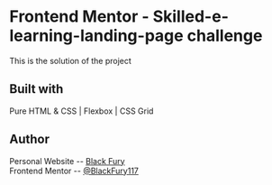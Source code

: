 # Frontend Mentor - Skilled-e-learning-landing-page challenge
This is the solution of the project
## Built with
Pure HTML & CSS | Flexbox | CSS Grid
## Author
Personal Website -- <a href="https://blackfury117.github.io/">Black Fury</a> <br>
Frontend Mentor -- <a href="https://www.frontendmentor.io/profile/BlackFury117">@BlackFury117</a>
